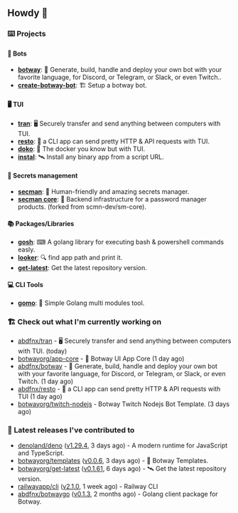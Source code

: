 ## Howdy 👋

### ⌨️ Projects

#### 🤖 Bots

- [**botway**](https://github.com/abdfnx/botway): 🤖 Generate, build, handle and deploy your own bot with your favorite language, for Discord, or Telegram, or Slack, or even Twitch..
- [**create-botway-bot**](https://github.com/abdfnx/create-botway-bot): 🏗️ Setup a botway bot.

#### 🖥 TUI

- [**tran**](https://github.com/abdfnx/tran): 🖥 Securely transfer and send anything between computers with TUI.
- [**resto**](https://github.com/abdfnx/resto): 🔗 a CLI app can send pretty HTTP & API requests with TUI.
- [**doko**](https://github.com/abdfnx/doko): 🐳 The docker you know but with TUI.
- [**instal**](https://github.com/abdfnx/instal): 🛰️ Install any binary app from a script URL.

#### 🔐 Secrets management

- [**secman**](https://github.com/scmn-dev/secman): 👊 Human-friendly and amazing secrets manager.
- [**secman core**](https://github.com/scmn-dev/core): 📡️ Backend infrastructure for a password manager products. (forked from scmn-dev/sm-core).

#### 📚 Packages/Libraries

- [**gosh**](https://github.com/abdfnx/gosh): ⌨ A golang library for executing bash & powershell commands easly.
- [**looker**](https://github.com/abdfnx/looker): 🔍 find app path and print it.
- [**get-latest**](https://github.com/scmn-dev/get-latest): Get the latest repository version.

#### 💻 CLI Tools 

- [**gomo**](https://github.com/abdfnx/gomo): 📐 Simple Golang multi modules tool.

### 🏗️ Check out what I'm currently working on


- [abdfnx/tran](https://github.com/abdfnx/tran) - 🖥 Securely transfer and send anything between computers with TUI. (today)
- [botwayorg/app-core](https://github.com/botwayorg/app-core) - 📡 Botway UI App Core (1 day ago)
- [abdfnx/botway](https://github.com/abdfnx/botway) - 🤖 Generate, build, handle and deploy your own bot with your favorite language, for Discord, or Telegram, or Slack, or even Twitch. (1 day ago)
- [abdfnx/resto](https://github.com/abdfnx/resto) - 🔗 a CLI app can send pretty HTTP &amp; API requests with TUI (1 day ago)
- [botwayorg/twitch-nodejs](https://github.com/botwayorg/twitch-nodejs) - Botway Twitch Nodejs Bot Template. (3 days ago)

### 🔭 Latest releases I've contributed to

- [denoland/deno](https://github.com/denoland/deno) ([v1.29.4](https://github.com/denoland/deno/releases/tag/v1.29.4), 3 days ago) - A modern runtime for JavaScript and TypeScript.
- [botwayorg/templates](https://github.com/botwayorg/templates) ([v0.0.6](https://github.com/botwayorg/templates/releases/tag/v0.0.6), 3 days ago) - 🎲 Botway Templates.
- [botwayorg/get-latest](https://github.com/botwayorg/get-latest) ([v0.1.61](https://github.com/botwayorg/get-latest/releases/tag/v0.1.61), 6 days ago) - 🛰️ Get the latest repository version.
- [railwayapp/cli](https://github.com/railwayapp/cli) ([v2.1.0](https://github.com/railwayapp/cli/releases/tag/v2.1.0), 1 week ago) - Railway CLI
- [abdfnx/botwaygo](https://github.com/abdfnx/botwaygo) ([v0.1.3](https://github.com/abdfnx/botwaygo/releases/tag/v0.1.3), 2 months ago) - Golang client package for Botway.
